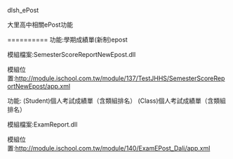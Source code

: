 dlsh_ePost

大里高中相關ePost功能

==========
功能:學期成績單(新制)epost

模組檔案:SemesterScoreReportNewEpost.dll

模組位置:http://module.ischool.com.tw/module/137/TestJHHS/SemesterScoreReportNewEpost/app.xml

功能:
(Student)個人考試成績單（含類組排名）
(Class)個人考試成績單（含類組排名）

模組檔案:ExamReport.dll

模組位置:http://module.ischool.com.tw/module/140/ExamEPost_Dali/app.xml
